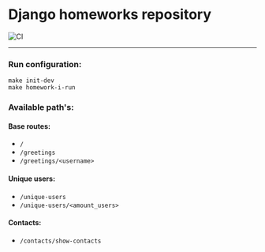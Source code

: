 # Django homeworks repository
![CI](https://github.com/hillel-i-python-pro-i-2022-08-26/django_homework__lukianitca_mykyta/actions/workflows/code-check.yml/badge.svg)
***


### Run configuration:
`make init-dev`\
`make homework-i-run`

### Available path's:
#### Base routes:
* `/`
* `/greetings`
* `/greetings/<username>`

#### Unique users:
* `/unique-users`
* `/unique-users/<amount_users>`

#### Contacts:
* `/contacts/show-contacts`
